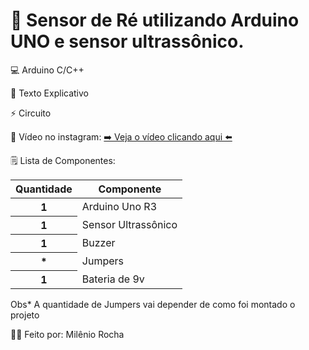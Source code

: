 # 🚛 Sensor de Ré utilizando Arduino UNO e sensor ultrassônico.

💻 Arduino C/C++

📄 Texto Explicativo

⚡ Circuito

📲 Vídeo no instagram: <a href="https://www.instagram.com/reel/CpdA4baMiNs/?utm_source=ig_web_copy_link">➡️ Veja o vídeo clicando aqui ⬅️</a>

🗒️ Lista de Componentes:
<table class="table table-success">
 <thead>
    <tr>
      <th scope="col">Quantidade</th>
      <th scope="col">Componente</th>
    </tr>
  </thead>
  <tr>
      <th scope="row">1</th>
      <td>Arduino Uno R3</td>
   </tr>
    <tr>
      <th scope="row">1</th>
      <td>Sensor Ultrassônico</td>
   </tr>
       <tr>
      <th scope="row">1</th>
      <td>Buzzer</td>
   </tr>
       <tr>
      <th scope="row">*</th>
      <td>Jumpers</td>
   </tr>
    <tr>
      <th scope="row">1</th>
      <td>Bateria de 9v</td>
   </tr>
</table>
Obs* A quantidade de Jumpers vai depender de como foi montado o projeto

🧑‍💻 Feito por: Milênio Rocha
